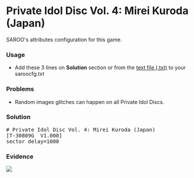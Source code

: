# Private Idol Disc Vol. 4: Mirei Kuroda (Japan)

SAROO's attributes configuration for this game.

### Usage

- Add these 3 lines on **Solution** section or from the [text file (.txt)](./config.txt) to your saroocfg.txt

### Problems

- Random images glitches can happen on all Private Idol Discs.

### Solution

<pre># Private Idol Disc Vol. 4: Mirei Kuroda (Japan)
[T-30809G  V1.000]
sector_delay=1000</pre>

### Evidence

[![](https://img.youtube.com/vi/UVj7po-2Gxg/0.jpg)](https://youtu.be/UVj7po-2Gxg)
